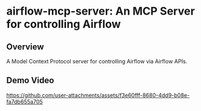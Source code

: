 # airflow-mcp-server: An MCP Server for controlling Airflow


## Overview
A Model Context Protocol server for controlling Airflow via Airflow APIs.

## Demo Video

https://github.com/user-attachments/assets/f3e60fff-8680-4dd9-b08e-fa7db655a705
